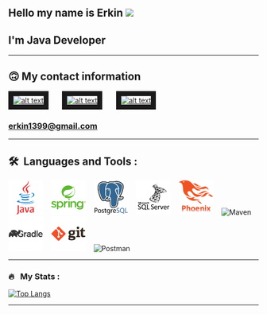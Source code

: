 ## Hello my name is Erkin <img src="https://media.giphy.com/media/hvRJCLFzcasrR4ia7z/giphy.gif" width="30px">

## I'm Java Developer

---

## 🙃 My contact information

<div align="left">
    <a href="https://www.linkedin.com/in/erkinbek-talaibekov-659b19208/?locale=en_US"> <img src="https://upload.wikimedia.org/wikipedia/commons/thumb/c/ca/LinkedIn_logo_initials.png/768px-LinkedIn_logo_initials.png"
        alt="alt text" width="50" height="50" border="10"/></a>
    &nbsp;&nbsp;&nbsp;&nbsp;&nbsp;
    <a href="https://www.instagram.com/mister_r1307/"> <img src="https://upload.wikimedia.org/wikipedia/commons/thumb/a/a5/Instagram_icon.png/2048px-Instagram_icon.png"
        alt="alt text" width="50" height="50" border="10"/></a>
    &nbsp;&nbsp;&nbsp;&nbsp;&nbsp;
    <a href="https://t.me/Erk13"> <img src="https://upload.wikimedia.org/wikipedia/commons/thumb/8/83/Telegram_2019_Logo.svg/1024px-Telegram_2019_Logo.svg.png"
        alt="alt text" width="50" height="50" border="10"/></a>
</div>

### erkin1399@gmail.com

---

## 🛠 &nbsp;Languages and Tools :

<p>
<img src="https://github.com/devicons/devicon/blob/master/icons/java/java-original-wordmark.svg" title="Java" alt="Java" width="70" height="70"/>&nbsp;&nbsp;&nbsp; 
<img src="https://github.com/devicons/devicon/blob/master/icons/spring/spring-original-wordmark.svg" title="Spring" alt="Spring" width="70" height="70"/>&nbsp;&nbsp;&nbsp;
<img src="https://github.com/devicons/devicon/blob/master/icons/postgresql/postgresql-original-wordmark.svg" title="postgresql"  alt="postgresql" width="70" height="70"/>&nbsp;&nbsp;&nbsp;
<img src="https://github.com/devicons/devicon/blob/master/icons/microsoftsqlserver/microsoftsqlserver-plain-wordmark.svg" title="MySQL"  alt="MySQL" width="70" height="70"/>&nbsp;&nbsp;&nbsp;
<img src="https://github.com/devicons/devicon/blob/master/icons/phoenix/phoenix-original-wordmark.svg" title="phoenix"  alt="phoenix" width="70" height="70"/>&nbsp;&nbsp;&nbsp;
<img src="https://upload.wikimedia.org/wikipedia/commons/thumb/5/52/Apache_Maven_logo.svg/1280px-Apache_Maven_logo.svg.png" title="Maven" alt="Maven" width="140" height="70"/>&nbsp;&nbsp;&nbsp;
<img src="https://github.com/devicons/devicon/blob/master/icons/gradle/gradle-plain-wordmark.svg" title="Gradle" alt="Gradle" width="70" height="70"/>&nbsp;&nbsp;&nbsp;
<img src="https://github.com/devicons/devicon/blob/master/icons/git/git-original-wordmark.svg" title="Git" alt="Git" width="70" height="70"/>&nbsp;&nbsp;&nbsp; 
<img src="https://www.vectorlogo.zone/logos/getpostman/getpostman-icon.svg" title="Postman"  alt="Postman" width="70" height="70"/>&nbsp;&nbsp;&nbsp;  
</p>

---

### 🔥 &nbsp; My Stats :
<!-- [![GitHub Streak](http://github-readme-streak-stats.herokuapp.com?user=ERERkin&theme=dark&background=000000)](https://git.io/streak-stats)
 -->
[![Top Langs](https://github-readme-stats.vercel.app/api/top-langs/?username=ERERkin&layout=compact&theme=vision-friendly-dark)](https://github.com/anuraghazra/github-readme-stats)

<!-- [![Leetcode Stats](https://leetcode.card.workers.dev/?username=erkin1399)](https://leetcode.com/erkin1399) -->

<!-- [![Top Langs](https://github-readme-stats.vercel.app/api?username=ERERkin&theme=vision-friendly-dark)](https://github.com/anuraghazra/github-readme-stats)
 -->
---

<!-- ### - Spring Framework, Spring Boot,Java Core
### - REST API, Maven, Gradle
### - MsSQL, PostgresSQL, MicrosoftSQL Server
### - Docker/Docker-Compose, XML/JSON, GIT, Linux
### - Algorithms and Data Structures, UML diagrams
### - English – Pre Intermediate -->
<!-- 
## My experience:

## Sagax Software | Java Developer | 12.2021 - наст. время
Company's website - https://sagax.software/

### Working on Axon project
- Learn and development services on Spring Boot
- Coverage project by unit tests from scratch
- Add components in React application

## MegaCom(ЗАО "Альфа Телеком") | Java Software Developer | 05.2021 - 11.2021
Company's website - https://www.megacom.kg/?locale=ru
Product labeling system's website- https://main.teksher.kg/

### Writing modules for payment system: 
- Adding services to online purse using Spring Framework 
- Small services on Spring Boot to optimize work 
### Support and development project "National digital identification product labeling system in the Kyrgyz Republic": 
- Support projects on Spring Framework, Gradle, PostgresSQL
- Preparation of technical documentation for services in Confluence
- Opitmazing work in new project, particularly creating applications for reports

## Kompanion Bank | Junior Java Developer | 03.2020 - 07.2020
Company's website - https://www.kompanion.kg/ru/

### Development of internal services:
- Report generation (writing selects on Microsoft SQL Server)
- Development microservices on Spring Boot -->



<!--
**ERERkin/ERERkin** is a ✨ _special_ ✨ repository because its `README.md` (this file) appears on your GitHub profile.

Here are some ideas to get you started:

- 🔭 I’m currently working on ...
- 🌱 I’m currently learning ...
- 👯 I’m looking to collaborate on ...
- 🤔 I’m looking for help with ...
- 💬 Ask me about ...
- 📫 How to reach me: ...
- 😄 Pronouns: ...
- ⚡ Fun fact: ...
-->

<!-- <img src="https://github.com/devicons/devicon/blob/master/icons/intellij/intellij-original-wordmark.svg" title="Inteliji Idea" alt="Inteliji Idea" width="80" height="80"/>&nbsp;&nbsp;&nbsp; -->
<!-- <img src="https://github.com/devicons/devicon/blob/master/icons/css3/css3-plain-wordmark.svg"  title="CSS3" alt="CSS" width="40" height="40"/>&nbsp;
<img src="https://github.com/devicons/devicon/blob/master/icons/html5/html5-original.svg" title="HTML5" alt="HTML" width="40" height="40"/>&nbsp;
<img src="https://github.com/devicons/devicon/blob/master/icons/javascript/javascript-original.svg" title="JavaScript" alt="JavaScript" width="40" height="40"/>&nbsp; -->
<!-- <img src="https://github.com/devicons/devicon/blob/master/icons/apache/apache-original-wordmark.svg" title="Apache" alt="Git" width="70" height="70"/>&nbsp;&nbsp;&nbsp; -->
<!-- <img src="https://github.com/devicons/devicon/blob/master/icons/amazonwebservices/amazonwebservices-plain-wordmark.svg" title="AWS" alt="AWS" width="40" height="40"/>&nbsp; -->
<!-- <img src="https://github.com/devicons/devicon/blob/master/icons/mysql/mysql-original-wordmark.svg" title="MySQL"  alt="MySQL" width="70" height="70"/>&nbsp;&nbsp;&nbsp; -->
<!-- <img src="https://logodix.com/logo/1614477.png" title="SpringBoot" alt="SpringBoot" width="70" height="70"/>&nbsp;&nbsp;&nbsp; -->

